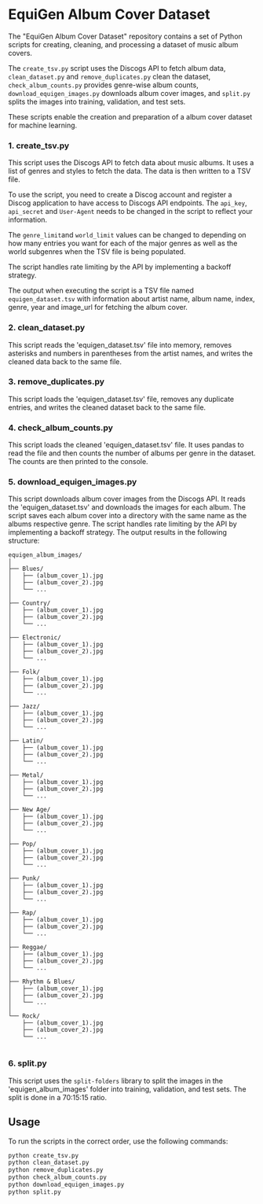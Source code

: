 # EquiGen Album Cover Dataset
The "EquiGen Album Cover Dataset" repository contains a set of Python scripts for creating, cleaning, and processing a dataset of music album covers. 

The ```create_tsv.py``` script uses the Discogs API to fetch album data, ```clean_dataset.py``` and ```remove_duplicates.py``` clean the dataset, ```check_album_counts.py``` provides genre-wise album counts, ```download_equigen_images.py``` downloads album cover images, and ```split.py``` splits the images into training, validation, and test sets. 

These scripts enable the creation and preparation of a album cover dataset for machine learning.


### 1. create_tsv.py
This script uses the Discogs API to fetch data about music albums. It uses a list of genres and styles to fetch the data. The data is then written to a TSV file. 

To use the script, you need to create a Discog account and register a Discog application to have access to Discogs API endpoints. The ```api_key```, ```api_secret``` and ```User-Agent``` needs to be changed in the script to reflect your information. 

The ```genre_limit```and ```world_limit``` values can be changed to depending on how many entries you want for each of the major genres as well as the world subgenres when the TSV file is being populated.

The script handles rate limiting by the API by implementing a backoff strategy.

The output when executing the script is a TSV file named ```equigen_dataset.tsv``` with information about artist name, album name, index, genre, year and image_url for fetching the album cover. 

### 2. clean_dataset.py
This script reads the 'equigen_dataset.tsv' file into memory, removes asterisks and numbers in parentheses from the artist names, and writes the cleaned data back to the same file.

### 3. remove_duplicates.py
This script loads the 'equigen_dataset.tsv' file, removes any duplicate entries, and writes the cleaned dataset back to the same file.

### 4. check_album_counts.py
This script loads the cleaned 'equigen_dataset.tsv' file. It uses pandas to read the file and then counts the number of albums per genre in the dataset. The counts are then printed to the console.

### 5. download_equigen_images.py
This script downloads album cover images from the Discogs API. It reads the 'equigen_dataset.tsv' and downloads the images for each album. The script saves each album cover into a directory with the same name as the albums respective genre. The script handles rate limiting by the API by implementing a backoff strategy. The output results in the following structure:

```
equigen_album_images/
│
├── Blues/
│   ├── (album_cover_1).jpg
│   ├── (album_cover_2).jpg
│   └── ...
│
├── Country/
│   ├── (album_cover_1).jpg
│   ├── (album_cover_2).jpg
│   └── ...
│
├── Electronic/
│   ├── (album_cover_1).jpg
│   ├── (album_cover_2).jpg
│   └── ...
│
├── Folk/
│   ├── (album_cover_1).jpg
│   ├── (album_cover_2).jpg
│   └── ...
│
├── Jazz/
│   ├── (album_cover_1).jpg
│   ├── (album_cover_2).jpg
│   └── ...
│
├── Latin/
│   ├── (album_cover_1).jpg
│   ├── (album_cover_2).jpg
│   └── ...
│
├── Metal/
│   ├── (album_cover_1).jpg
│   ├── (album_cover_2).jpg
│   └── ...
│
├── New Age/
│   ├── (album_cover_1).jpg
│   ├── (album_cover_2).jpg
│   └── ...
│
├── Pop/
│   ├── (album_cover_1).jpg
│   ├── (album_cover_2).jpg
│   └── ...
│
├── Punk/
│   ├── (album_cover_1).jpg
│   ├── (album_cover_2).jpg
│   └── ...
│
├── Rap/
│   ├── (album_cover_1).jpg
│   ├── (album_cover_2).jpg
│   └── ...
│
├── Reggae/
│   ├── (album_cover_1).jpg
│   ├── (album_cover_2).jpg
│   └── ...
│
├── Rhythm & Blues/
│   ├── (album_cover_1).jpg
│   ├── (album_cover_2).jpg
│   └── ...
│
└── Rock/
    ├── (album_cover_1).jpg
    ├── (album_cover_2).jpg
    └── ...


```

### 6. split.py
This script uses the `split-folders` library to split the images in the 'equigen_album_images' folder into training, validation, and test sets. The split is done in a 70:15:15 ratio.

## Usage
To run the scripts in the correct order, use the following commands:
```bash
python create_tsv.py
python clean_dataset.py
python remove_duplicates.py
python check_album_counts.py
python download_equigen_images.py
python split.py
